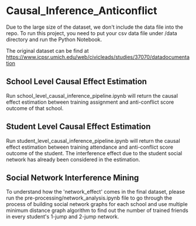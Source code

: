 # Causal_Inference_Anticonflict

Due to the large size of the dataset, we don't include the data file into the repo. To run this project, you need to put your csv data file under /data directory and run the Python Notebook.

The original dataset can be find at https://www.icpsr.umich.edu/web/civicleads/studies/37070/datadocumentation

## School Level Causal Effect Estimation

Run school_level_causal_inference_pipeline.ipynb will return the causal effect estimation between training assignment and anti-conflict score outcome of that school.

## Student Level Causal Effect Estimation

Run student_level_causal_inference_pipeline.ipynb will return the causal effect estimation between training attendance and anti-conflict score outcome of the student. The interference effect due to the student social network has already been considered in the estimation.

## Social Network Interference Mining

To understand how the 'network_effect' comes in the final dataset, please run the pre-processing/network_analysis.ipynb file to go through the process of building social network graphs for each school and use multiple minimum distance graph algorithm to find out the number of trained friends in every student's 1-jump and 2-jump network.

